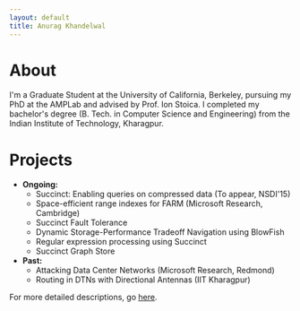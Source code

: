 ```yaml
---
layout: default
title: Anurag Khandelwal
---
```

# About

I'm a Graduate Student at the University of California, Berkeley, pursuing my 
PhD at the AMPLab and advised by Prof. Ion Stoica. I completed my bachelor's 
degree (B. Tech. in Computer Science and Engineering) from the Indian Institute 
of Technology, Kharagpur.

# Projects
- **Ongoing:**
    - Succinct: Enabling queries on compressed data (To appear, NSDI'15)
	- Space-efficient range indexes for FARM (Microsoft Research, Cambridge)
	- Succinct Fault Tolerance
	- Dynamic Storage-Performance Tradeoff Navigation using BlowFish
	- Regular expression processing using Succinct  
	- Succinct Graph Store
- **Past:**
	- Attacking Data Center Networks (Microsoft Research, Redmond)
	- Routing in DTNs with Directional Antennas (IIT Kharagpur)

For more detailed descriptions, go [here](/projects).